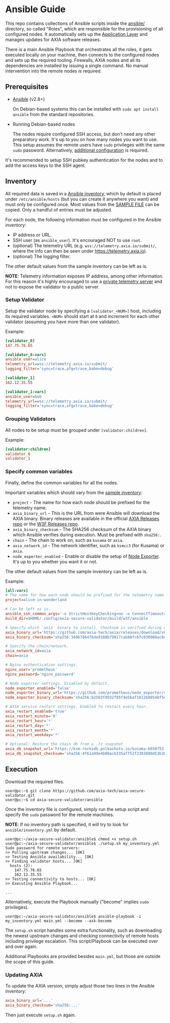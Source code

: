# Ansible Guide

This repo contains collections of Ansible scripts inside the [ansible/](ansible)
directory, so called "Roles", which are responsible for the provisioning of
all configured nodes. It automatically sets up the [Application
Layer](README.md/#application-layer) and manages updates for AXIA
software releases.

There is a main Ansible Playbook that orchestrates all the roles, it gets
executed locally on your machine, then connects to the configured nodes and sets
up the required tooling. Firewalls, AXIA nodes and all its dependencies are
installed by issuing a single command. No manual intervention into the remote
nodes is required.

## Prerequisites

* [Ansible](https://docs.ansible.com/ansible/latest/installation_guide/intro_installation.html)
  (v2.8+)

  On Debian-based systems this can be installed with `sudo apt install ansible`
  from the standard repositories.

* Running Debian-based nodes

  The nodes require configured SSH access, but don't need any other preparatory
  work. It's up to you on how many nodes you want to use. This setup assumes the
  remote users have `sudo` privileges with the same `sudo` password.
  Alternatively, [additional
  configuration](https://docs.ansible.com/ansible/latest/user_guide/become.html)
  is required.

It's recommended to setup SSH pubkey authentication for the nodes and to add the
access keys to the SSH agent.

## Inventory

All required data is saved in a [Ansible
inventory](https://docs.ansible.com/ansible/latest/user_guide/intro_inventory.html),
which by default is placed under `/etc/ansible/hosts` (but you can create it
anywhere you want) and must only be configured once. Most values from the
[SAMPLE FILE](ansible/inventory.sample) can be copied. Only a handful of entries
must be adjusted.

For each node, the following information must be configured in the Ansible
inventory:

* IP address or URL.
* SSH user (as `ansible_user`). It's encouraged NOT to use `root`.
* (optional) The telemetry URL (e.g. `wss://telemetry.axia.io/submit/`,
  where the info can then be seen under https://telemetry.axia.io).
* (optional) The logging filter.

The other default values from the sample inventory can be left as is.

**NOTE**: Telemetry information exposes IP address, among other information. For
this reason it's highly encouraged to use a [private telemetry
server](https://github.com/paritytech/substrate-telemetry) and not to expose the
validator to a public server.

### Setup Validator

Setup the validator node by specifying a `[validator_<NUM>]` host, including its
required variables. `<NUM>` should start at `0` and increment for each other
validator (assuming you have more than one validator).

Example:

```ini
[validator_0]
147.75.76.65

[validator_0:vars]
ansible_user=alice
telemetry_url=wss://telemetry.axia.io/submit/
logging_filter='sync=trace,afg=trace,babe=debug'

[validator_1]
162.12.35.55

[validator_1:vars]
ansible_user=bob
telemetry_url=wss://telemetry.axia.io/submit/
logging_filter='sync=trace,afg=trace,babe=debug'
```

### Grouping Validators

All nodes to be setup must be grouped under `[validator:children]`.

Example:

```ini
[validator:children]
validator_0
validator_1
```

### Specify common variables

Finally, define the common variables for all the nodes.

Important variables which should vary from the [sample inventory](ansible/inventory.sample):

* `project` - The name for how each node should be prefixed for the telemetry
  name.
* `axia_binary_url` - This is the URL from were Ansible will
  download the AXIA binary. Binary releases are available in the official
  [AXIA Releases repo](https://github.com/axia-tech/axia/releases) or the
  [W3F Releases repo](https://github.com/w3f/axia/releases).
* `axia_binary_checksum` - The SHA256 checksum of the AXIA binary which
  Ansible verifies during execution. Must be prefixed with `sha256:`.
* `chain` - The chain to work on, such as `kusama` or `axia`.
* `axia_network_id` - The network identifier, such as `ksmcc3` (for Kusama)
  or `axia`.
* `node_exporter_enabled` - Enable or disable the setup of [Node
  Exporter](https://github.com/prometheus/node_exporter). It's up to you whether
  you want it or not.

The other default values from the sample inventory can be left as is.

Example:

```ini
[all:vars]
# The name for how each node should be prefixed for the telemetry name
project=alice-in-wonderland

# Can be left as is.
ansible_ssh_common_args='-o StrictHostKeyChecking=no -o ConnectTimeout=15'
build_dir=$HOME/.config/axia-secure-validator/build/w3f/ansible

# Specify which `axia` binary to install. Checksum is verified during execution.
axia_binary_url='https://github.com/axia-tech/axia/releases/download/v0.1.0/axia'
axia_binary_checksum='sha256:349b786476de9188b79817cab48fc6fc030908ac0e8e2a46a1600625b1990758'

# Specify the chain/network.
axia_network_id=axia
chain=axia

# Nginx authentication settings.
nginx_user='prometheus'
nginx_password='nginx_password'

# Node exporter settings. Disabled by default.
node_exporter_enabled='false'
node_exporter_binary_url='https://github.com/prometheus/node_exporter/releases/download/v0.18.1/node_exporter-0.18.1.linux-amd64.tar.gz'
node_exporter_binary_checksum='sha256:b2503fd932f85f4e5baf161268854bf5d22001869b84f00fd2d1f57b51b72424'

# AXIA service restart settings. Enabled to restart every hour.
axia_restart_enabled='true'
axia_restart_minute='0'
axia_restart_hour='*'
axia_restart_day='*'
axia_restart_month='*'
axia_restart_weekday='*'

# Optional: Restore the chain db from a .7z snapshot
axia_db_snapshot_url='https://ksm-rocksdb.polkashots.io/kusama-6658753.RocksDb.7z'
axia_db_snapshot_checksum='sha256:4f61a99e4b00acb335aff52f2383880d53b30617c0ae67ac47c611e7bf6971ff'
```

## Execution

Download the required files.

```console
user@pc:~$ git clone https://github.com/axia-tech/axia-secure-validator.git
user@pc:~$ cd axia-secure-validator/ansible
```

Once the inventory file is configured, simply run the setup script and specify
the `sudo` password for the remote machines.

**NOTE**: If no inventory path is specified, it will try to look for
`ansible/inventory.yml` by default.

```console
user@pc:~/axia-secure-validator/ansible$ chmod +x setup.sh
user@pc:~/axia-secure-validator/ansible$ ./setup.sh my_inventory.yml
Sudo password for remote servers:
>> Pulling upstream changes... [OK]
>> Testing Ansible availability... [OK]
>> Finding validator hosts... [OK]
  hosts (2):
    147.75.76.65
    162.12.35.55
>> Testing connectivity to hosts... [OK]
>> Executing Ansible Playbook...

...
```

Alternatively, execute the Playbook manually ("become" implies `sudo`
privileges).

```console
user@pc:~/axia-secure-validator/ansible$ ansible-playbook -i my_inventory.yml main.yml --become --ask-become
```

The `setup.sh` script handles some extra functionality, such as downloading the
newest upstream changes and checking connectivity of remote hosts including
privilege escalation. This script/Playbook can be executed over and over again.

Additional Playbooks are provided besides `main.yml`, but those are outside the
scope of this guide.

### Updating AXIA

To update the AXIA version, simply adjust those two lines in the Ansible
inventory:

```ini
axia_binary_url='...'
axia_binary_checksum='sha256:...'
```

Then just execute `setup.sh` again.
